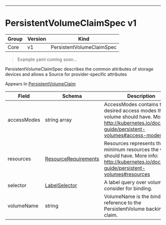 

-----------
# PersistentVolumeClaimSpec v1

Group        | Version     | Kind
------------ | ---------- | -----------
Core | v1 | PersistentVolumeClaimSpec







> Example yaml coming soon...


PersistentVolumeClaimSpec describes the common attributes of storage devices and allows a Source for provider-specific attributes

<aside class="notice">
Appears In <a href="#persistentvolumeclaim-v1">PersistentVolumeClaim</a> </aside>

Field        | Schema     | Description
------------ | ---------- | -----------
accessModes | string array | AccessModes contains the desired access modes the volume should have. More info: http://kubernetes.io/docs/user-guide/persistent-volumes#access-modes-1
resources | [ResourceRequirements](#resourcerequirements-v1) | Resources represents the minimum resources the volume should have. More info: http://kubernetes.io/docs/user-guide/persistent-volumes#resources
selector | [LabelSelector](#labelselector-unversioned) | A label query over volumes to consider for binding.
volumeName | string | VolumeName is the binding reference to the PersistentVolume backing this claim.






